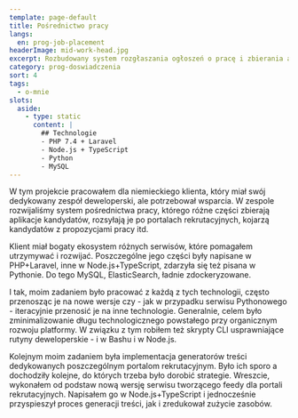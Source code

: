 ```yaml
---
template: page-default
title: Pośrednictwo pracy
langs:
  en: prog-job-placement
headerImage: mid-work-head.jpg
excerpt: Rozbudowany system rozgłaszania ogłoszeń o pracę i zbierania aplikacji
category: prog-doswiadczenia
sort: 4
tags:
  - o-mnie
slots:
  aside:
    - type: static
      content: |
        ## Technologie
        - PHP 7.4 + Laravel
        - Node.js + TypeScript
        - Python
        - MySQL
---
```

W tym projekcie pracowałem dla niemieckiego klienta, który miał swój dedykowany zespół deweloperski, ale potrzebował wsparcia. W zespole rozwijaliśmy system pośrednictwa pracy, którego różne części zbierają aplikacje kandydatów, rozsyłają je po portalach rekrutacyjnych, kojarzą kandydatów z propozycjami pracy itd.

Klient miał bogaty ekosystem różnych serwisów, które pomagałem utrzymywać i rozwijać. Poszczególne jego części były napisane w PHP+Laravel, inne w Node.js+TypeScript, zdarzyła się też pisana w Pythonie. Do tego MySQL, ElasticSearch, ładnie zdockeryzowane.

I tak, moim zadaniem było pracować z każdą z tych technologii, często przenosząc je na nowe wersje czy - jak w przypadku serwisu Pythonowego - iteracyjnie przenosić je na inne technologie. Generalnie, celem było zminimalizowanie długu technologicznego powstałego przy organicznym rozwoju platformy. W związku z tym robiłem też skrypty CLI usprawniające rutyny deweloperskie - i w Bashu i w Node.js.

Kolejnym moim zadaniem była implementacja generatorów treści dedykowanych poszczególnym portalom rekrutacyjnym. Było ich sporo a dochodziły kolejne, do których trzeba było dorobić strategie. Wreszcie, wykonałem od podstaw nową wersję serwisu tworzącego feedy dla portali rekrutacyjnych. Napisałem go w Node.js+TypeScript i jednocześnie przyspieszył proces generacji treści, jak i zredukował zużycie zasobów.
